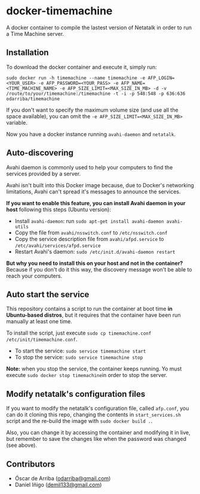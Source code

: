 # docker-timemachine
A docker container to compile the lastest version of Netatalk in order to run a Time Machine server.

## Installation

To download the docker container and execute it, simply run:

`sudo docker run -h timemachine --name timemachine -e AFP_LOGIN=<YOUR_USER> -e AFP_PASSWORD=<YOUR_PASS> -e AFP_NAME=<TIME_MACHINE_NAME> -e AFP_SIZE_LIMIT=<MAX_SIZE_IN_MB> -d -v /route/to/your/timemachine:/timemachine -t -i -p 548:548 -p 636:636 odarriba/timemachine`

If you don't want to specify the maximum volume size (and use all the space available), you can omit the `-e AFP_SIZE_LIMIT=<MAX_SIZE_IN_MB>` variable.

Now you have a docker instance running `avahi-daemon` and `netatalk`.

## Auto-discovering

Avahi daemon is commonly used to help your computers to find the services provided by a server.

Avahi isn't built into this Docker image because, due to Docker's networking limitations, Avahi can't spread it's messages to announce the services.

**If you want to enable this feature, you can install Avahi daemon in your host** following this steps (Ubuntu version):

* Install `avahi-daemon`: run `sudo apt-get install avahi-daemon avahi-utils`
* Copy the file from `avahi/nsswitch.conf` to `/etc/nsswitch.conf`
* Copy the service description file from `avahi/afpd.service` to `/etc/avahi/services/afpd.service`
* Restart Avahi's daemon: `sudo /etc/init.d/avahi-daemon restart`

**But why you need to install this on your host and not in the container?** Because if you don't do it this way, the discovery message won't be able to reach your computers.

## Auto start the service

This repository contains a script to run the container at boot time **in Ubuntu-based distros**, but it requires that the container have been run manually at least one time.

To install the script, just execute `sudo cp timemachine.conf /etc/init/timemachine.conf`.

* To start the service: `sudo service timemachine start`
* To stop the service: `sudo service timemachine stop`

**Note:** when you stop the service, the container keeps running. Yo must execute `sudo docker stop timemachine`in order to stop the server.

## Modify netatalk's configuration files

If you want to modify the netatalk's configuration file, called `afp.conf`, you can do it cloning this repo, changing the contents in `start_services.sh` script and the re-build the image with `sudo docker build .`.

Also, you can change it by accessing the container and modifying it in live, but remember to save the changes like when the password was changed (see above).

## Contributors

* Óscar de Arriba (odarriba@gmail.com)
* Daniel Iñigo (demil133@gmail.com)
